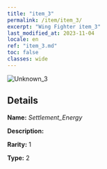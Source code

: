 ```yaml
---
title: "item_3"
permalink: /item/item_3/
excerpt: "Wing Fighter item_3"
last_modified_at: 2023-11-04
locale: en
ref: "item_3.md"
toc: false
classes: wide
---
```



 ![Unknown_3](/images/item/Settlement_Energy_p.png)



## Details

 **Name:** *Settlement_Energy* 

 **Description:** 

 **Rarity:** 1 

 **Type:** 2 


